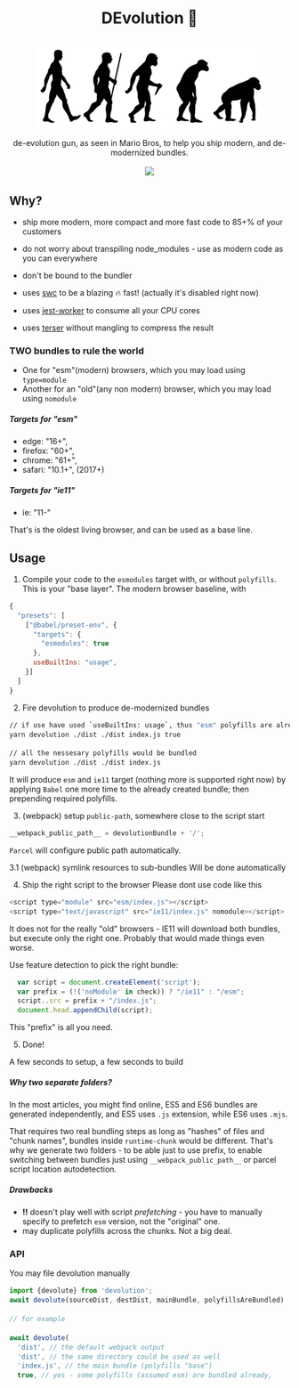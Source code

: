 <div align="center">
  <h1>DEvolution 🦖</h1>
  <br/>
  <img src="./assets/devo-logo.jpg" alt="devolution" width="409" align="center">
  <br/>
  <br/>
  de-evolution gun, as seen in Mario Bros, to help you ship modern, and de-modernized bundles. 
  <br/>
  <br/>
    <a href="https://www.npmjs.com/package/devolution">
      <img src="https://img.shields.io/npm/v/devolution.svg?style=flat-square" />
    </a>

</div>


## Why?
- ship more modern, more compact and more fast code to 85+% of your customers
- do not worry about transpiling node_modules - use as modern code as you can everywhere
- don't be bound to the bundler

- uses [swc](https://github.com/swc-project/swc) to be a blazing 🔥 fast! (actually it's disabled right now)
- uses [jest-worker](https://github.com/facebook/jest/tree/master/packages/jest-worker) to consume all your CPU cores
- uses [terser](https://github.com/terser-js/terser) without mangling to compress the result 

### TWO bundles to rule the world

- One for "esm"(modern) browsers, which you may load using `type=module`
- Another for an "old"(any non modern) browser, which you may load using `nomodule`

##### Targets for "esm"
 - edge: "16+",
 - firefox: "60+",
 - chrome: "61+",
 - safari: "10.1+",
(2017+)

##### Targets for "ie11"
 - ie: "11-"
 
That's is the oldest living browser, and can be used as a base line.  

## Usage
1. Compile your code to the `esmodules` target with, or without `polyfills`. This is your "base layer".
The modern browser baseline, with 
```js
{
  "presets": [
    ["@babel/preset-env", {
      "targets": {
        "esmodules": true
      },    
      useBuiltIns: "usage",
    }]
  ]
}  
```

2. Fire devolution to produce de-modernized bundles
```bash
// if use have used `useBuiltIns: usage`, thus "esm" polyfills are already inside and could be skipped
yarn devolution ./dist ./dist index.js true

// all the nessesary polyfills would be bundled
yarn devolution ./dist ./dist index.js
```
It will produce `esm` and `ie11` target (nothing more is supported right now) by applying `Babel` one more time
to the already created bundle; then prepending required polyfills.

3. (webpack) setup `public-path`, somewhere close to the script start
```js
__webpack_public_path__ = devolutionBundle + '/';
```
`Parcel` will configure public path automatically.

3.1 (webpack) symlink resources to sub-bundles
 Will be done automatically 


4. Ship the right script to the browser
Please dont use code like this
```js
<script type="module" src="esm/index.js"></script>
<script type="text/javascript" src="ie11/index.js" nomodule></script>
```
It does not for the really "old" browsers - IE11 will download both bundles, but execute only the right one.
Probably that would made things even worse.

Use feature detection to pick the right bundle:
```js
  var script = document.createElement('script');
  var prefix = (!('noModule' in check)) ? "/ie11" : "/esm"; 
  script..src = prefix + "/index.js";
  document.head.appendChild(script);
```
This "prefix" is all you need.


5. Done!

A few seconds to setup, a few seconds to build

##### Why two separate folders?
In the most articles, you might find online, ES5 and ES6 bundles are generated independently,
and ES5 uses `.js` extension, while ES6 uses `.mjs`.

That requires two real bundling steps as long as "hashes" of files and "chunk names", bundles inside `runtime-chunk` would be different.
That's why we generate two folders - to be able just to use prefix, to enable switching between bundles just using
`__webpack_public_path__` or parcel script location autodetection.

##### Drawbacks

- __!!__ doesn't play well with script _prefetching_ - you have to manually specify to prefetch `esm` version,
not the "original" one.
- may duplicate polyfills across the chunks. Not a big deal.

### API
You may file devolution manually
```js
import {devolute} from 'devolution';
await devolute(sourceDist, destDist, mainBundle, polyfillsAreBundled)

// for example

await devolute(
  'dist', // the default webpack output
  'dist', // the same directory could be used as well
  'index.js', // the main bundle (polyfills "base")
  true, // yes - some polyfills (assumed esm) are bundled already,
```